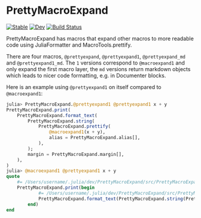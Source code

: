 # PrettyMacroExpand

[![Stable](https://img.shields.io/badge/docs-stable-blue.svg)](https://jkrumbiegel.github.io/PrettyMacroExpand.jl/stable)
[![Dev](https://img.shields.io/badge/docs-dev-blue.svg)](https://jkrumbiegel.github.io/PrettyMacroExpand.jl/dev)
[![Build Status](https://github.com/jkrumbiegel/PrettyMacroExpand.jl/workflows/CI/badge.svg)](https://github.com/jkrumbiegel/PrettyMacroExpand.jl/actions)


PrettyMacroExpand has macros that expand other macros to more readable code using JuliaFormatter and MacroTools.prettify.

There are four macros, `@prettyexpand`, `@prettyexpand1`, `@prettyexpand_md` and `@prettyexpand1_md`. The `1` versions correspond to `@macroexpand1` and only expand the first macro layer, the `md` versions return markdown objects which leads to nicer code formatting, e.g. in Documenter blocks.

Here is an example using `@prettyexpand1` on itself compared to `@macroexpand1`:

```julia
julia> PrettyMacroExpand.@prettyexpand1 @prettyexpand1 x + y
PrettyMacroExpand.print(
    PrettyMacroExpand.format_text(
        PrettyMacroExpand.string(
            PrettyMacroExpand.prettify(
                @macroexpand1(x + y),
                alias = PrettyMacroExpand.alias[],
            ),
        );
        margin = PrettyMacroExpand.margin[],
    ),
)
julia> @macroexpand1 @prettyexpand1 x + y
quote
    #= /Users/username/.julia/dev/PrettyMacroExpand/src/PrettyMacroExpand.jl:20 =#
    PrettyMacroExpand.print(begin
            #= /Users/username/.julia/dev/PrettyMacroExpand/src/PrettyMacroExpand.jl:43 =#
            PrettyMacroExpand.format_text(PrettyMacroExpand.string(PrettyMacroExpand.prettify(#= /Users/username/.julia/dev/PrettyMacroExpand/src/PrettyMacroExpand.jl:46 =# @macroexpand1(x + y), alias = PrettyMacroExpand.alias[])); margin = PrettyMacroExpand.margin[])
        end)
end
```